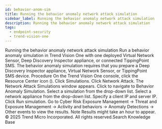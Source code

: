 ```yaml
---
id: behavior-anom-sim
title: Running the behavior anomaly network attack simulation
sidebar_label: Running the behavior anomaly network attack simulation
description: Running the behavior anomaly network attack simulation
tags:
  - endpoint-security
  - trend-vision-one
---
```


 Running the behavior anomaly network attack simulation Run a behavior anomaly simulation in Trend Vision One with one deployed Virtual Network Sensor, Deep Discovery Inspector appliance, or connected TippingPoint SMS. The behavior anomaly simulation requires that you prepare a Deep Discovery Inspector appliance, Virtual Network Sensor, or TippingPoint SMS device. Procedure On the Trend Vision One console, click the Resource Center icon (). Click Simulations. Click Network Attack. The Network Attack Simulations window appears. Click to navigate to Behavior Anomaly Simulation. Select a simulation from the drop-down list. Select a network appliance from the drop-down list. Specify a client IP and server IP. Click Run simulation. Go to Cyber Risk Exposure Management → Threat and Exposure Management → Activity and behaviors → Anomaly Detections → Other events to view the results. Note Results might take an hour to appear. © 2025 Trend Micro Incorporated. All rights reserved.Search Knowledge Base